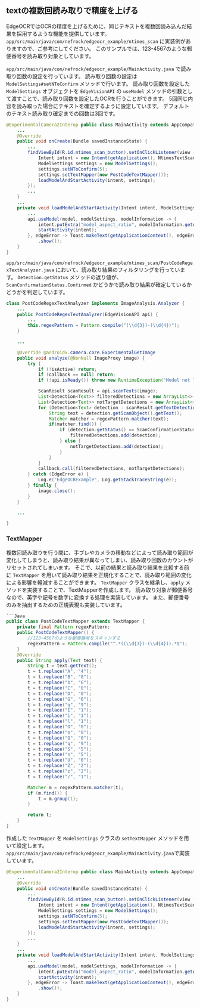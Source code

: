 ## textの複数回読み取りで精度を上げる

EdgeOCRではOCRの精度を上げるために、同じテキストを複数回読み込んだ結果を採用するような機能を提供しています。
`app/src/main/java/com/nefrock/edgeocr_example/ntimes_scan` に実装例がありますので、ご参考にしてください。
このサンプルでは、123-4567のような郵便番号を読み取り対象としています。

`app/src/main/java/com/nefrock/edgeocr_example/MainActivity.java` で読み取り回数の設定を行っています。
読み取り回数の設定は `ModelSettings#setNToConfirm` メソッドで行います。
読み取り回数を設定した `ModelSettings` オブジェクトを `EdgeVisionAPI` の `useModel` メソッドの引数として渡すことで、読み取り回数を設定したOCRを行うことができます。
5回同じ内容を読み取った場合にテキストを確定するように設定しています。
デフォルトのテキスト読み取り確定までの回数は3回です。
```Java
@ExperimentalCamera2Interop public class MainActivity extends AppCompatActivity {
    ...
    @Override
    public void onCreate(Bundle savedInstanceState) {
        ...
        findViewById(R.id.ntimes_scan_button).setOnClickListener(view -> {
            Intent intent = new Intent(getApplication(), NtimesTextScanActivity.class);
            ModelSettings settings = new ModelSettings();
            settings.setNToConfirm(5);
            settings.setTextMapper(new PostCodeTextMapper());
            loadModelAndStartActivity(intent, settings);
        });
        ...
    }
    ...
    private void loadModelAndStartActivity(Intent intent, ModelSettings modelSettings) {
        ...
        api.useModel(model, modelSettings, modelInformation -> {
            intent.putExtra("model_aspect_ratio", modelInformation.getAspectRatio());
            startActivity(intent);
        }, edgeError -> Toast.makeText(getApplicationContext(), edgeError.getMessage(), Toast.LENGTH_LONG)
            .show());
    }
}
```

`app/src/main/java/com/nefrock/edgeocr_example/ntimes_scan/PostCodeRegexTextAnalyzer.java` において、読み取り結果のフィルタリングを行っています。
`Detection.getStatus` メソッドの返り値が、`ScanConfirmationStatus.Confirmed` かどうかで読み取り結果が確定しているかどうかを判定しています。
```Java
class PostCodeRegexTextAnalyzer implements ImageAnalysis.Analyzer {
    ...
    public PostCodeRegexTextAnalyzer(EdgeVisionAPI api) {
        ...
        this.regexPattern = Pattern.compile("(\\d{3})-(\\d{4})");
    }

    ...

    @Override @androidx.camera.core.ExperimentalGetImage
    public void analyze(@NonNull ImageProxy image) {
        try {
            if (!isActive) return;
            if (callback == null) return;
            if (!api.isReady()) throw new RuntimeException("Model not loaded!");

            ScanResult scanResult = api.scanTexts(image);
            List<Detection<Text>> filteredDetections = new ArrayList<>();
            List<Detection<Text>> notTargetDetections = new ArrayList<>();
            for (Detection<Text> detection : scanResult.getTextDetections()) {
                String text = detection.getScanObject().getText();
                Matcher matcher = regexPattern.matcher(text);
                if(matcher.find()) {
                    if (detection.getStatus() == ScanConfirmationStatus.Confirmed) {
                        filteredDetections.add(detection);
                    } else {
                        notTargetDetections.add(detection);
                    }
                }
            }
            callback.call(filteredDetections, notTargetDetections);
        } catch (EdgeError e) {
            Log.e("EdgeOCRExample", Log.getStackTraceString(e));
        } finally {
            image.close();
        }
    }

    ...

}
```


### TextMapper
複数回読み取りを行う間に、手ブレやカメラの移動などによって読み取り範囲が変化してしまうと、読み取り結果が異なってしまい、読み取り回数のカウントがリセットされてしまいます。
そこで、以前の結果と読み取り結果を比較する前に `TextMapper` を用いて読み取り結果を正規化することで、読み取り範囲の変化による影響を軽減することができます。
`TextMapper` クラスを継承し、`apply` メソッドを実装することで、TextMapperを作成します。
読み取り対象が郵便番号なので、英字や記号を数字に変換する処理を実装しています。
また、郵便番号のみを抽出するための正規表現も実装しています。
```Java
```Java
public class PostCodeTextMapper extends TextMapper {
    private final Pattern regexPattern;
    public PostCodeTextMapper() {
        //123-4567のような郵便番号をスキャンする
        regexPattern = Pattern.compile("^.*((\\d{3})-(\\d{4})).*$");
    }
    @Override
    public String apply(Text text) {
        String t = text.getText();
        t = t.replace("A", "4");
        t = t.replace("B", "8");
        t = t.replace("b", "6");
        t = t.replace("C", "0");
        t = t.replace("D", "0");
        t = t.replace("G", "6");
        t = t.replace("g", "9");
        t = t.replace("I", "1");
        t = t.replace("i", "1");
        t = t.replace("l", "1");
        t = t.replace("O", "0");
        t = t.replace("o", "0");
        t = t.replace("Q", "0");
        t = t.replace("q", "9");
        t = t.replace("S", "5");
        t = t.replace("s", "5");
        t = t.replace("U", "0");
        t = t.replace("Z", "2");
        t = t.replace("z", "2");
        t = t.replace("/", "1");

        Matcher m = regexPattern.matcher(t);
        if (m.find()) {
            t = m.group(1);
        }

        return t;
    }
}
```

作成した `TextMapper` を `ModelSettings` クラスの `setTextMapper` メソッドを用いて設定します。
`app/src/main/java/com/nefrock/edgeocr_example/MainActivity.java`で実装しています。

```Java
@ExperimentalCamera2Interop public class MainActivity extends AppCompatActivity {
    ...
    @Override
    public void onCreate(Bundle savedInstanceState) {
        ...
        findViewById(R.id.ntimes_scan_button).setOnClickListener(view -> {
            Intent intent = new Intent(getApplication(), NtimesTextScanActivity.class);
            ModelSettings settings = new ModelSettings();
            settings.setNToConfirm(5);
            settings.setTextMapper(new PostCodeTextMapper());
            loadModelAndStartActivity(intent, settings);
        });
        ...
    }
    ...
    private void loadModelAndStartActivity(Intent intent, ModelSettings modelSettings) {
        ...
        api.useModel(model, modelSettings, modelInformation -> {
            intent.putExtra("model_aspect_ratio", modelInformation.getAspectRatio());
            startActivity(intent);
        }, edgeError -> Toast.makeText(getApplicationContext(), edgeError.getMessage(), Toast.LENGTH_LONG)
            .show());
    }
}
```
